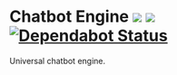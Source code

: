 # Chatbot Engine [![](https://jitpack.io/v/Thibstars/Chatbot-Engine.svg)](https://jitpack.io/#Thibstars/Chatbot-Engine) [![](https://jitci.com/gh/Thibstars/spring-profile-utils/svg)](https://jitci.com/gh/Thibstars/chatbot-engine) [![Dependabot Status](https://api.dependabot.com/badges/status?host=github&repo=Thibstars/Chatbot-Engine)](https://dependabot.com) #
Universal chatbot engine.
